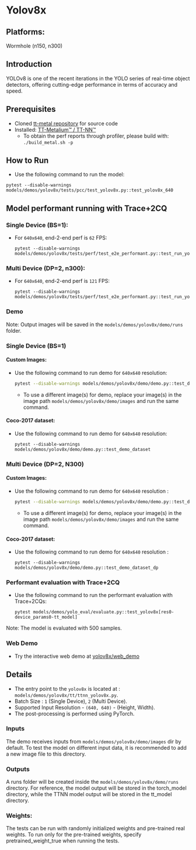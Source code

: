 # Yolov8x

## Platforms:
Wormhole (n150, n300)

## Introduction
YOLOv8 is one of the recent iterations in the YOLO series of real-time object detectors, offering cutting-edge performance in terms of accuracy and speed.

## Prerequisites
- Cloned [tt-metal repository](https://github.com/tenstorrent/tt-metal) for source code
- Installed: [TT-Metalium™ / TT-NN™](https://github.com/tenstorrent/tt-metal/blob/main/INSTALLING.md)
  - To obtain the perf reports through profiler, please build with: `./build_metal.sh -p`

## How to Run
- Use the following command to run the model:
```
pytest --disable-warnings models/demos/yolov8x/tests/pcc/test_yolov8x.py::test_yolov8x_640
```

## Model performant running with Trace+2CQ
### Single Device (BS=1):
- For `640x640`, end-2-end perf is `62` FPS:
  ```
  pytest --disable-warnings models/demos/yolov8x/tests/perf/test_e2e_performant.py::test_run_yolov8x_performant
  ```

### Multi Device (DP=2, n300):
- For `640x640`, end-2-end perf is `121` FPS:
  ```
  pytest --disable-warnings models/demos/yolov8x/tests/perf/test_e2e_performant.py::test_run_yolov8x_performant_dp
  ```

### Demo
Note: Output images will be saved in the `models/demos/yolov8x/demo/runs` folder.

### Single Device (BS=1)
#### Custom Images:
- Use the following command to run demo for `640x640` resolution:
  ```bash
  pytest --disable-warnings models/demos/yolov8x/demo/demo.py::test_demo
  ```
  - To use a different image(s) for demo, replace your image(s) in the image path `models/demos/yolov8x/demo/images` and run the same command.

#### Coco-2017 dataset:
- Use the following command to run demo for `640x640` resolution:
  ```
  pytest --disable-warnings models/demos/yolov8x/demo/demo.py::test_demo_dataset
  ```

### Multi Device (DP=2, N300)
#### Custom Images:
- Use the following command to run demo for `640x640` resolution :
  ```bash
  pytest --disable-warnings models/demos/yolov8x/demo/demo.py::test_demo_dp
  ```
  - To use a different image(s) for demo, replace your image(s) in the image path `models/demos/yolov8x/demo/images` and run the same command.

#### Coco-2017 dataset:
- Use the following command to run demo for `640x640` resolution :
  ```
  pytest --disable-warnings models/demos/yolov8x/demo/demo.py::test_demo_dataset_dp
  ```

### Performant evaluation with Trace+2CQ
- Use the following command to run the performant evaluation with Trace+2CQs:

  ```
  pytest models/demos/yolo_eval/evaluate.py::test_yolov8x[res0-device_params0-tt_model]
  ```
Note: The model is evaluated with 500 samples.


### Web Demo
- Try the interactive web demo at [yolov8x/web_demo](https://github.com/tenstorrent/tt-metal/blob/main/models/demos/yolov8x/web_demo/README.md)

## Details
- The entry point to the `yolov8x` is located at : `models/demos/yolov8x/tt/ttnn_yolov8x.py`.
- Batch Size : `1` (Single Device), `2` (Multi Device).
- Supported Input Resolution - `(640, 640)` - (Height, Width).
- The post-processing is performed using PyTorch.

### Inputs
The demo receives inputs from `models/demos/yolov8x/demo/images` dir by default. To test the model on different input data, it is recommended to add a new image file to this directory.

### Outputs
A runs folder will be created inside the `models/demos/yolov8x/demo/runs` directory. For reference, the model output will be stored in the torch_model directory, while the TTNN model output will be stored in the tt_model directory.

### Weights:
The tests can be run with  randomly initialized weights and pre-trained real weights.  To run only for the pre-trained weights, specify pretrained_weight_true when running the tests.
